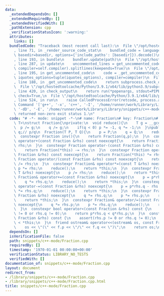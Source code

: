 ```yaml
---
data:
  _extendedDependsOn: []
  _extendedRequiredBy: []
  _extendedVerifiedWith: []
  _pathExtension: cpp
  _verificationStatusIcon: ':warning:'
  attributes:
    links: []
  bundledCode: "Traceback (most recent call last):\n  File \"/opt/hostedtoolcache/Python/3.9.1/x64/lib/python3.9/site-packages/onlinejudge_verify/documentation/build.py\"\
    , line 71, in _render_source_code_stat\n    bundled_code = language.bundle(stat.path,\
    \ basedir=basedir, options={'include_paths': [basedir]}).decode()\n  File \"/opt/hostedtoolcache/Python/3.9.1/x64/lib/python3.9/site-packages/onlinejudge_verify/languages/cplusplus.py\"\
    , line 193, in bundle\n    bundler.update(path)\n  File \"/opt/hostedtoolcache/Python/3.9.1/x64/lib/python3.9/site-packages/onlinejudge_verify/languages/cplusplus_bundle.py\"\
    , line 287, in update\n    uncommented_lines = get_uncommented_code(path, iquotes=self.iquotes,\
    \ compiler=self.compiler).splitlines(keepends=True)\n  File \"/opt/hostedtoolcache/Python/3.9.1/x64/lib/python3.9/site-packages/onlinejudge_verify/languages/cplusplus_bundle.py\"\
    , line 195, in get_uncommented_code\n    code = _get_uncommented_code(path.resolve(),\
    \ iquotes_options=tuple(iquotes_options), compiler=compiler)\n  File \"/opt/hostedtoolcache/Python/3.9.1/x64/lib/python3.9/site-packages/onlinejudge_verify/languages/cplusplus_bundle.py\"\
    , line 188, in _get_uncommented_code\n    return subprocess.check_output(command)\n\
    \  File \"/opt/hostedtoolcache/Python/3.9.1/x64/lib/python3.9/subprocess.py\"\
    , line 420, in check_output\n    return run(*popenargs, stdout=PIPE, timeout=timeout,\
    \ check=True,\n  File \"/opt/hostedtoolcache/Python/3.9.1/x64/lib/python3.9/subprocess.py\"\
    , line 524, in run\n    raise CalledProcessError(retcode, process.args,\nsubprocess.CalledProcessError:\
    \ Command '['g++', '-x', 'c++', '-I', '/home/runner/work/Library/Library', '-fpreprocessed',\
    \ '-dD', '-E', '/home/runner/work/Library/Library/snippets/c++-mode/Fraction.cpp']'\
    \ returned non-zero exit status 1.\n"
  code: "# -*- mode: snippet -*-\n# name: Fraction\n# key: Fraction\n# --\ntemplate<typename\
    \ T>\nstruct Fraction{\nprivate:\n  void reduce(){\n    T g = __gcd(p,q);\n  \
    \  p /= g;\n    q /= g;\n    if(q < 0) p *= -1, q *= -1;\n  }\npublic:\n  T p,\
    \ q;// p/q\n  Fraction(T P, T Q){\n    p = P;\n    q = Q;\n    reduce();\n  }\n\
    \  constexpr Fraction inv(){\n    return Fraction(q,p);\n  }\n  constexpr Fraction\
    \ operator+(const Fraction &rhs) const noexcept{\n    return Fraction(*this) +=\
    \ rhs;\n  }\n  constexpr Fraction operator-(const Fraction &rhs) const noexcept{\n\
    \    return Fraction(*this) -= rhs;\n  }\n  constexpr Fraction operator*(const\
    \ Fraction &rhs) const noexcept{\n    return Fraction(*this) *= rhs;\n  }\n  constexpr\
    \ Fraction operator/(const Fraction &rhs) const noexcept{\n    return Fraction(*this)\
    \ /= rhs;\n  }\n  constexpr Fraction& operator*=(const T &rhs) noexcept{\n   \
    \ p *= rhs;\n    reduce();\n    return *this;\n  }\n  constexpr Fraction& operator/=(const\
    \ T &rhs) noexcept{\n    p /= rhs;\n    reduce();\n    return *this;\n  }\n  constexpr\
    \ Fraction& operator+=(const Fraction &rhs) noexcept{\n    p = p*rhs.q + rhs.p*q;\n\
    \    q *= rhs.q;\n    reduce();\n    return *this;\n  }\n  constexpr Fraction&\
    \ operator-=(const Fraction &rhs) noexcept{\n    p = p*rhs.q - rhs.p*q;\n    q\
    \ *= rhs.q;\n    reduce();\n    return *this;\n  }\n  constexpr Fraction& operator*=(const\
    \ Fraction &rhs) noexcept{\n    q *= rhs.q;\n    p *= rhs.p;\n    reduce();\n\
    \    return *this;\n  }\n  constexpr Fraction& operator/=(const Fraction &rhs)\
    \ noexcept{\n    q *= rhs.p;\n    p *= rhs.q;\n    reduce();\n    return *this;\n\
    \  }\n  constexpr bool operator<(const Fraction &rhs) const {\n    assert(rhs.p\
    \ != 0 or rhs.q != 0);\n    return p*rhs.q < q*rhs.p;\n  }\n  constexpr bool operator>(const\
    \ Fraction &rhs) const {\n    assert(rhs.p != 0 or rhs.q != 0);\n    return rhs\
    \ < *this;\n  }\n  friend ostream& operator<<(ostream& os, const Fraction f){\n\
    \    os << \"(\" << f.p << \"/\" << f.q << \")\";\n    return os;\n  }\n};\n"
  dependsOn: []
  isVerificationFile: false
  path: snippets/c++-mode/Fraction.cpp
  requiredBy: []
  timestamp: '1970-01-01 00:00:00+00:00'
  verificationStatus: LIBRARY_NO_TESTS
  verifiedWith: []
documentation_of: snippets/c++-mode/Fraction.cpp
layout: document
redirect_from:
- /library/snippets/c++-mode/Fraction.cpp
- /library/snippets/c++-mode/Fraction.cpp.html
title: snippets/c++-mode/Fraction.cpp
---
```

